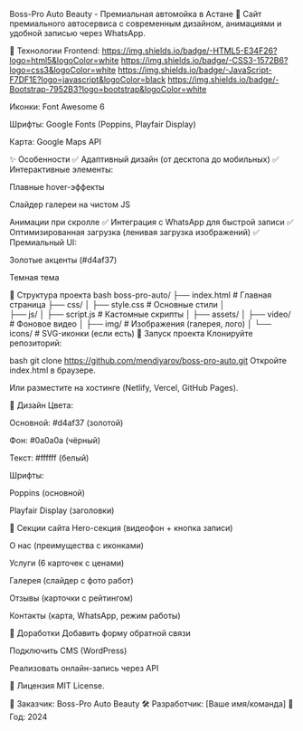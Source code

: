 Boss-Pro Auto Beauty - Премиальная автомойка в Астане
🚗 Сайт премиального автосервиса с современным дизайном, анимациями и удобной записью через WhatsApp.

🔧 Технологии
Frontend:
https://img.shields.io/badge/-HTML5-E34F26?logo=html5&logoColor=white
https://img.shields.io/badge/-CSS3-1572B6?logo=css3&logoColor=white
https://img.shields.io/badge/-JavaScript-F7DF1E?logo=javascript&logoColor=black
https://img.shields.io/badge/-Bootstrap-7952B3?logo=bootstrap&logoColor=white

Иконки: Font Awesome 6

Шрифты: Google Fonts (Poppins, Playfair Display)

Карта: Google Maps API

✨ Особенности
✅ Адаптивный дизайн (от десктопа до мобильных)
✅ Интерактивные элементы:

Плавные hover-эффекты

Слайдер галереи на чистом JS

Анимации при скролле
✅ Интеграция с WhatsApp для быстрой записи
✅ Оптимизированная загрузка (ленивая загрузка изображений)
✅ Премиальный UI:

Золотые акценты (#d4af37)

Темная тема

📁 Структура проекта
bash
boss-pro-auto/
├── index.html          # Главная страница
├── css/
│   ├── style.css       # Основные стили
│  
├── js/
│   ├── script.js       # Кастомные скрипты
│ 
├── assets/
│   ├── video/          # Фоновое видео
│   ├── img/            # Изображения (галерея, лого)
│   └── icons/          # SVG-иконки (если есть)
🚀 Запуск проекта
Клонируйте репозиторий:

bash
git clone https://github.com/mendiyarov/boss-pro-auto.git
Откройте index.html в браузере.

Или разместите на хостинге (Netlify, Vercel, GitHub Pages).

🎨 Дизайн
Цвета:

Основной: #d4af37 (золотой)

Фон: #0a0a0a (чёрный)

Текст: #ffffff (белый)

Шрифты:

Poppins (основной)

Playfair Display (заголовки)

📌 Секции сайта
Hero-секция (видеофон + кнопка записи)

О нас (преимущества с иконками)

Услуги (6 карточек с ценами)

Галерея (слайдер с фото работ)

Отзывы (карточки с рейтингом)

Контакты (карта, WhatsApp, режим работы)

🔧 Доработки
Добавить форму обратной связи

Подключить CMS (WordPress)

Реализовать онлайн-запись через API

📜 Лицензия
MIT License.

💼 Заказчик: Boss-Pro Auto Beauty
🛠 Разработчик: [Ваше имя/команда]
📅 Год: 2024
